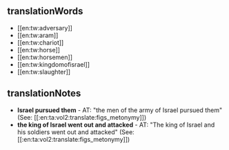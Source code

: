 ## translationWords

* [[en:tw:adversary]]
* [[en:tw:aram]]
* [[en:tw:chariot]]
* [[en:tw:horse]]
* [[en:tw:horsemen]]
* [[en:tw:kingdomofisrael]]
* [[en:tw:slaughter]]

## translationNotes

* **Israel pursued them** - AT: "the men of the army of Israel pursued them" (See: [[:en:ta:vol2:translate:figs_metonymy]])
* **the king of Israel went out and attacked** - AT: "The king of Israel and his soldiers went out and attacked" (See: [[:en:ta:vol2:translate:figs_metonymy]])
